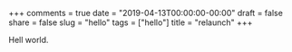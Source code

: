 +++
comments = true
date = "2019-04-13T00:00:00-00:00"
draft = false
share = false
slug = "hello"
tags = ["hello"]
title = "relaunch"
+++

Hell world.
